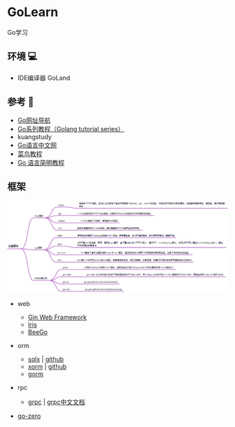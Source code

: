 # GoLearn

Go学习

## 环境  💻

- IDE编译器 GoLand


## 参考 👀

-  [Go网址导航](https://hao.studygolang.com/)
-  [Go系列教程（Golang tutorial series）](https://studygolang.com/subject/2)
-  kuangstudy
-  [Go语言中文网️](https://studygolang.com/)
-  [菜鸟教程](https://www.runoob.com/go/go-tutorial.html)
-  [Go 语言简明教程](https://geektutu.com/post/quick-golang.html)

## 框架 

![](files/img.png)

- web
  -  [Gin Web Framework](https://gin-gonic.com/zh-cn/docs/examples/bind-single-binary-with-template/)
  -  [Iris](https://www.iris-go.com/docs/#/?id=quick-start)
  -  [BeeGo](https://beego.gocn.vip/beego/zh/)

- orm
  - [sqlx](https://jmoiron.github.io/sqlx/) | [github](https://github.com/jmoiron/sqlx)
  - [xorm](https://xorm.io/zh/) | [github](https://github.com/go-xorm/xorm)
  - [gorm](https://gorm.io/zh_CN/)

- rpc
  -  [grpc](https://grpc.io/docs/) | [grpc中文文档](https://doc.oschina.net/grpc?t=60133)

- [go-zero](https://go-zero.dev/)
